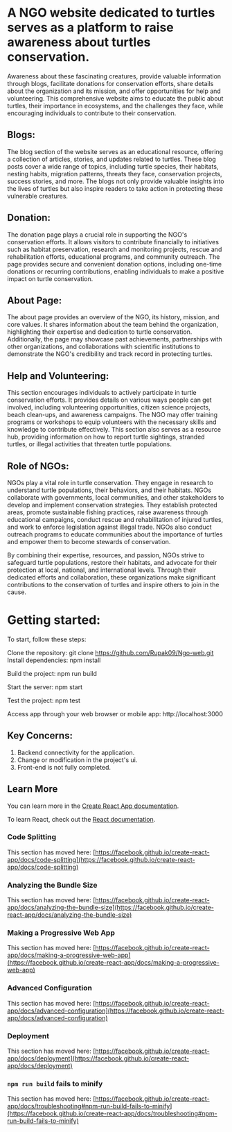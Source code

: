 # A NGO website dedicated to turtles serves as a platform to raise awareness about turtles conservation.

Awareness about these fascinating creatures, provide valuable information through blogs, facilitate donations for conservation efforts, share details about the organization and its mission, and offer opportunities for help and volunteering. This comprehensive website aims to educate the public about turtles, their importance in ecosystems, and the challenges they face, while encouraging individuals to contribute to their conservation.

## Blogs: 
The blog section of the website serves as an educational resource, offering a collection of articles, stories, and updates related to turtles. These blog posts cover a wide range of topics, including turtle species, their habitats, nesting habits, migration patterns, threats they face, conservation projects, success stories, and more. The blogs not only provide valuable insights into the lives of turtles but also inspire readers to take action in protecting these vulnerable creatures.

## Donation:
The donation page plays a crucial role in supporting the NGO's conservation efforts. It allows visitors to contribute financially to initiatives such as habitat preservation, research and monitoring projects, rescue and rehabilitation efforts, educational programs, and community outreach. The page provides secure and convenient donation options, including one-time donations or recurring contributions, enabling individuals to make a positive impact on turtle conservation.

## About Page:
The about page provides an overview of the NGO, its history, mission, and core values. It shares information about the team behind the organization, highlighting their expertise and dedication to turtle conservation. Additionally, the page may showcase past achievements, partnerships with other organizations, and collaborations with scientific institutions to demonstrate the NGO's credibility and track record in protecting turtles.

## Help and Volunteering:
This section encourages individuals to actively participate in turtle conservation efforts. It provides details on various ways people can get involved, including volunteering opportunities, citizen science projects, beach clean-ups, and awareness campaigns. The NGO may offer training programs or workshops to equip volunteers with the necessary skills and knowledge to contribute effectively. This section also serves as a resource hub, providing information on how to report turtle sightings, stranded turtles, or illegal activities that threaten turtle populations.

## Role of NGOs: 
NGOs play a vital role in turtle conservation. They engage in research to understand turtle populations, their behaviors, and their habitats. NGOs collaborate with governments, local communities, and other stakeholders to develop and implement conservation strategies. They establish protected areas, promote sustainable fishing practices, raise awareness through educational campaigns, conduct rescue and rehabilitation of injured turtles, and work to enforce legislation against illegal trade. NGOs also conduct outreach programs to educate communities about the importance of turtles and empower them to become stewards of conservation.

By combining their expertise, resources, and passion, NGOs strive to safeguard turtle populations, restore their habitats, and advocate for their protection at local, national, and international levels. Through their dedicated efforts and collaboration, these organizations make significant contributions to the conservation of turtles and inspire others to join in the cause.

# Getting started:
To start, follow these steps:

Clone the repository: git clone https://github.com/Rupak09/Ngo-web.git
Install dependencies: npm install

Build the project: npm run build


Start the server: npm start


Test the project: npm test


Access app through your web browser or mobile app: http://localhost:3000

## Key Concerns: 
1) Backend connectivity for the application.
2) Change or modification in the project's ui.
3) Front-end is not fully completed.


## Learn More

You can learn more in the [Create React App documentation](https://facebook.github.io/create-react-app/docs/getting-started).

To learn React, check out the [React documentation](https://reactjs.org/).

### Code Splitting

This section has moved here: [https://facebook.github.io/create-react-app/docs/code-splitting](https://facebook.github.io/create-react-app/docs/code-splitting)

### Analyzing the Bundle Size

This section has moved here: [https://facebook.github.io/create-react-app/docs/analyzing-the-bundle-size](https://facebook.github.io/create-react-app/docs/analyzing-the-bundle-size)

### Making a Progressive Web App

This section has moved here: [https://facebook.github.io/create-react-app/docs/making-a-progressive-web-app](https://facebook.github.io/create-react-app/docs/making-a-progressive-web-app)

### Advanced Configuration

This section has moved here: [https://facebook.github.io/create-react-app/docs/advanced-configuration](https://facebook.github.io/create-react-app/docs/advanced-configuration)

### Deployment

This section has moved here: [https://facebook.github.io/create-react-app/docs/deployment](https://facebook.github.io/create-react-app/docs/deployment)

### `npm run build` fails to minify

This section has moved here: [https://facebook.github.io/create-react-app/docs/troubleshooting#npm-run-build-fails-to-minify](https://facebook.github.io/create-react-app/docs/troubleshooting#npm-run-build-fails-to-minify)



